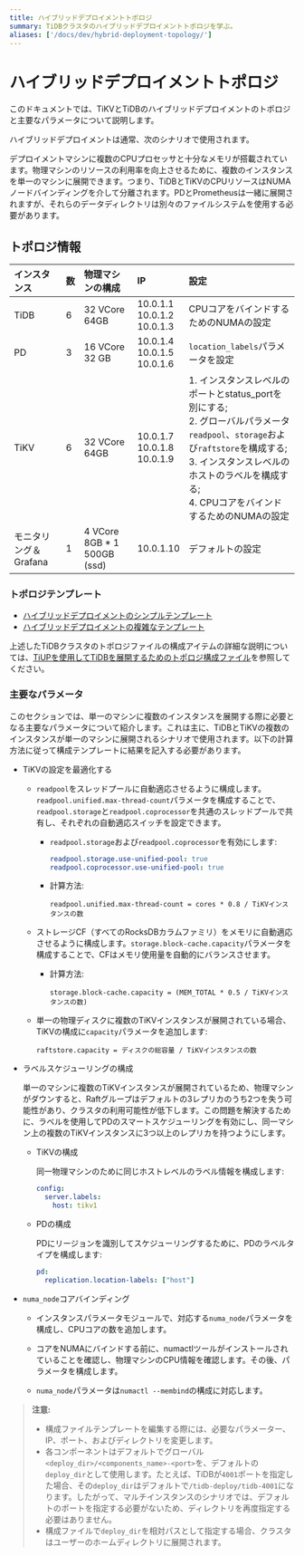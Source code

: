 ```yaml
---
title: ハイブリッドデプロイメントトポロジ
summary: TiDBクラスタのハイブリッドデプロイメントトポロジを学ぶ。
aliases: ['/docs/dev/hybrid-deployment-topology/']
---
```


# ハイブリッドデプロイメントトポロジ

このドキュメントでは、TiKVとTiDBのハイブリッドデプロイメントのトポロジと主要なパラメータについて説明します。

ハイブリッドデプロイメントは通常、次のシナリオで使用されます。

デプロイメントマシンに複数のCPUプロセッサと十分なメモリが搭載されています。物理マシンのリソースの利用率を向上させるために、複数のインスタンスを単一のマシンに展開できます。つまり、TiDBとTiKVのCPUリソースはNUMAノードバインディングを介して分離されます。PDとPrometheusは一緒に展開されますが、それらのデータディレクトリは別々のファイルシステムを使用する必要があります。

## トポロジ情報

| インスタンス | 数 | 物理マシンの構成 | IP | 設定 |
| :-- | :-- | :-- | :-- | :-- |
| TiDB | 6 | 32 VCore 64GB | 10.0.1.1<br/> 10.0.1.2<br/> 10.0.1.3 | CPUコアをバインドするためのNUMAの設定 |
| PD | 3 | 16 VCore 32 GB | 10.0.1.4<br/> 10.0.1.5<br/> 10.0.1.6 | `location_labels`パラメータを設定 |
| TiKV | 6 | 32 VCore 64GB | 10.0.1.7<br/> 10.0.1.8<br/> 10.0.1.9 | 1. インスタンスレベルのポートとstatus_portを別にする; <br/> 2. グローバルパラメータ`readpool`、`storage`および`raftstore`を構成する; <br/> 3. インスタンスレベルのホストのラベルを構成する; <br/> 4. CPUコアをバインドするためのNUMAの設定 |
| モニタリング＆Grafana | 1 | 4 VCore 8GB * 1 500GB (ssd)  | 10.0.1.10 | デフォルトの設定 |

### トポロジテンプレート

- [ハイブリッドデプロイメントのシンプルテンプレート](https://github.com/pingcap/docs/blob/master/config-templates/simple-multi-instance.yaml)
- [ハイブリッドデプロイメントの複雑なテンプレート](https://github.com/pingcap/docs/blob/master/config-templates/complex-multi-instance.yaml)

上述したTiDBクラスタのトポロジファイルの構成アイテムの詳細な説明については、[TiUPを使用してTiDBを展開するためのトポロジ構成ファイル](/tiup/tiup-cluster-topology-reference.md)を参照してください。

### 主要なパラメータ

このセクションでは、単一のマシンに複数のインスタンスを展開する際に必要となる主要なパラメータについて紹介します。これは主に、TiDBとTiKVの複数のインスタンスが単一のマシンに展開されるシナリオで使用されます。以下の計算方法に従って構成テンプレートに結果を記入する必要があります。

- TiKVの設定を最適化する

    - `readpool`をスレッドプールに自動適応させるように構成します。`readpool.unified.max-thread-count`パラメータを構成することで、`readpool.storage`と`readpool.coprocessor`を共通のスレッドプールで共有し、それぞれの自動適応スイッチを設定できます。

        - `readpool.storage`および`readpool.coprocessor`を有効にします:

            ```yaml
            readpool.storage.use-unified-pool: true
            readpool.coprocessor.use-unified-pool: true
            ```

        - 計算方法:

            ```
            readpool.unified.max-thread-count = cores * 0.8 / TiKVインスタンスの数
            ```

    - ストレージCF（すべてのRocksDBカラムファミリ）をメモリに自動適応させるように構成します。`storage.block-cache.capacity`パラメータを構成することで、CFはメモリ使用量を自動的にバランスさせます。

        - 計算方法:

            ```
            storage.block-cache.capacity = (MEM_TOTAL * 0.5 / TiKVインスタンスの数)
            ```

    - 単一の物理ディスクに複数のTiKVインスタンスが展開されている場合、TiKVの構成に`capacity`パラメータを追加します:

        ```
        raftstore.capacity = ディスクの総容量 / TiKVインスタンスの数
        ```

- ラベルスケジューリングの構成

    単一のマシンに複数のTiKVインスタンスが展開されているため、物理マシンがダウンすると、Raftグループはデフォルトの3レプリカのうち2つを失う可能性があり、クラスタの利用可能性が低下します。この問題を解決するために、ラベルを使用してPDのスマートスケジューリングを有効にし、同一マシン上の複数のTiKVインスタンスに3つ以上のレプリカを持つようにします。

    - TiKVの構成

        同一物理マシンのために同じホストレベルのラベル情報を構成します:

        ```yml
        config:
          server.labels:
            host: tikv1
        ```

    - PDの構成

        PDにリージョンを識別してスケジューリングするために、PDのラベルタイプを構成します:

        ```yml
        pd:
          replication.location-labels: ["host"]
        ```

- `numa_node`コアバインディング

    - インスタンスパラメータモジュールで、対応する`numa_node`パラメータを構成し、CPUコアの数を追加します。
    
    - コアをNUMAにバインドする前に、numactlツールがインストールされていることを確認し、物理マシンのCPU情報を確認します。その後、パラメータを構成します。

    - `numa_node`パラメータは`numactl --membind`の構成に対応します。

> **注意:**
>
> - 構成ファイルテンプレートを編集する際には、必要なパラメーター、IP、ポート、およびディレクトリを変更します。
> - 各コンポーネントはデフォルトでグローバル`<deploy_dir>/<components_name>-<port>`を、デフォルトの`deploy_dir`として使用します。たとえば、TiDBが`4001`ポートを指定した場合、その`deploy_dir`はデフォルトで`/tidb-deploy/tidb-4001`になります。したがって、マルチインスタンスのシナリオでは、デフォルトのポートを指定する必要がないため、ディレクトリを再度指定する必要はありません。
> - 構成ファイルで`deploy_dir`を相対パスとして指定する場合、クラスタはユーザーのホームディレクトリに展開されます。